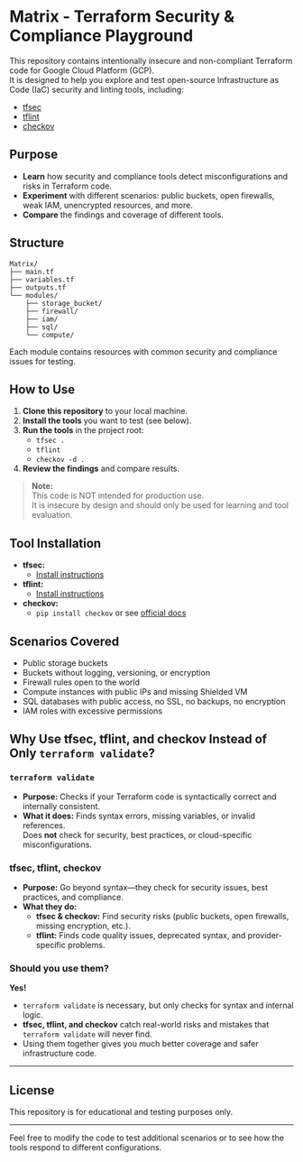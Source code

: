 # Matrix - Terraform Security & Compliance Playground

This repository contains intentionally insecure and non-compliant Terraform code for Google Cloud Platform (GCP).  
It is designed to help you explore and test open-source Infrastructure as Code (IaC) security and linting tools, including:

- [tfsec](https://github.com/aquasecurity/tfsec)
- [tflint](https://github.com/terraform-linters/tflint)
- [checkov](https://github.com/bridgecrewio/checkov)

## Purpose

- **Learn** how security and compliance tools detect misconfigurations and risks in Terraform code.
- **Experiment** with different scenarios: public buckets, open firewalls, weak IAM, unencrypted resources, and more.
- **Compare** the findings and coverage of different tools.

## Structure

```
Matrix/
├── main.tf
├── variables.tf
├── outputs.tf
└── modules/
    ├── storage_bucket/
    ├── firewall/
    ├── iam/
    ├── sql/
    └── compute/
```

Each module contains resources with common security and compliance issues for testing.

## How to Use

1. **Clone this repository** to your local machine.
2. **Install the tools** you want to test (see below).
3. **Run the tools** in the project root:
    - `tfsec .`
    - `tflint`
    - `checkov -d .`
4. **Review the findings** and compare results.

> **Note:**  
> This code is NOT intended for production use.  
> It is insecure by design and should only be used for learning and tool evaluation.

## Tool Installation

- **tfsec:**  
  - [Install instructions](https://aquasecurity.github.io/tfsec/v1.28.14/getting-started/installation/)
- **tflint:**  
  - [Install instructions](https://github.com/terraform-linters/tflint#installation)
- **checkov:**  
  - `pip install checkov` or see [official docs](https://www.checkov.io/1.Welcome/Installation.html)

## Scenarios Covered

- Public storage buckets
- Buckets without logging, versioning, or encryption
- Firewall rules open to the world
- Compute instances with public IPs and missing Shielded VM
- SQL databases with public access, no SSL, no backups, no encryption
- IAM roles with excessive permissions

## Why Use tfsec, tflint, and checkov Instead of Only `terraform validate`?

### `terraform validate`
- **Purpose:** Checks if your Terraform code is syntactically correct and internally consistent.
- **What it does:** Finds syntax errors, missing variables, or invalid references.  
  Does **not** check for security, best practices, or cloud-specific misconfigurations.

### tfsec, tflint, checkov
- **Purpose:** Go beyond syntax—they check for security issues, best practices, and compliance.
- **What they do:**
  - **tfsec & checkov:** Find security risks (public buckets, open firewalls, missing encryption, etc.).
  - **tflint:** Finds code quality issues, deprecated syntax, and provider-specific problems.

### Should you use them?
**Yes!**
- `terraform validate` is necessary, but only checks for syntax and internal logic.
- **tfsec, tflint, and checkov** catch real-world risks and mistakes that `terraform validate` will never find.
- Using them together gives you much better coverage and safer infrastructure code.

---

## License

This repository is for educational and testing purposes only.

---

Feel free to modify the code to test additional scenarios or to see how the tools respond to different configurations.